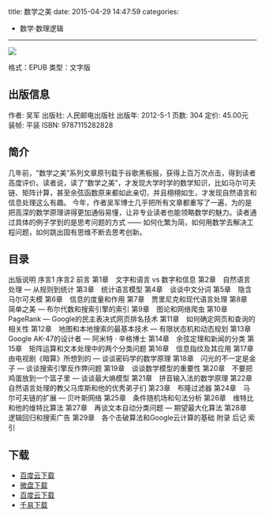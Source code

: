 title: 数学之美
date: 2015-04-29 14:47:59
categories:
  - 数学·数理逻辑
---

![](http://img3.douban.com/lpic/s9114855.jpg)

格式：EPUB
类型：文字版

<!--more-->

## 出版信息 ##

作者: 吴军 
出版社: 人民邮电出版社
出版年: 2012-5-1
页数: 304
定价: 45.00元
装帧: 平装
ISBN: 9787115282828

## 简介 ##

几年前，“数学之美”系列文章原刊载于谷歌黑板报，获得上百万次点击，得到读者高度评价。读者说，读了“数学之美”，才发现大学时学的数学知识，比如马尔可夫链、矩阵计算，甚至余弦函数原来都如此亲切，并且栩栩如生，才发现自然语言和信息处理这么有趣。
今年，作者吴军博士几乎把所有文章都重写了一遍，为的是把高深的数学原理讲得更加通俗易懂，让非专业读者也能领略数学的魅力。读者通过具体的例子学到的是思考问题的方式 —— 如何化繁为简，如何用数学去解决工程问题，如何跳出固有思维不断去思考创新。

## 目录 ##

出版说明
序言1
序言2
前言
第1章　文字和语言 vs 数字和信息
第2章　自然语言处理 — 从规则到统计
第3章　统计语言模型
第4章　谈谈中文分词
第5章　隐含马尔可夫模
第6章　信息的度量和作用
第7章　贾里尼克和现代语言处理
第8章　简单之美 — 布尔代数和搜索引擎的索引
第9章　图论和网络爬虫
第10章　PageRank — Google的民主表决式网页排名技术
第11章　如何确定网页和查询的相关性
第12章　地图和本地搜索的最基本技术 — 有限状态机和动态规划
第13章　Google AK-47的设计者 — 阿米特 · 辛格博士
第14章　余弦定理和新闻的分类
第15章　矩阵运算和文本处理中的两个分类问题
第16章　信息指纹及其应用
第17章　由电视剧《暗算》所想到的 — 谈谈密码学的数学原理
第18章　闪光的不一定是金子 — 谈谈搜索引擎反作弊问题
第19章　谈谈数学模型的重要性
第20章　不要把鸡蛋放到一个篮子里 — 谈谈最大熵模型
第21章　拼音输入法的数学原理
第22章　自然语言处理的教父马库斯和他的优秀弟子们
第23章　布隆过滤器
第24章　马尔可夫链的扩展 — 贝叶斯网络
第25章　条件随机场和句法分析
第26章　维特比和他的维特比算法
第27章　再谈文本自动分类问题 — 期望最大化算法
第28章　逻辑回归和搜索广告
第29章　各个击破算法和Google云计算的基础
附录
后记
索引

## 下载

* [百度云下载](http://pan.baidu.com/s/1qWBYzTy)
* [微盘下载](http://vdisk.weibo.com/s/qBHeHbwa2TRdd)
* [百度云下载](http://pan.baidu.com/s/1pJp8UXd)
* [千易下载](http://1000eb.com/1dyio)